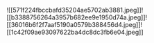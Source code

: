 ![[571f224fbccbafd35204ae5702ab3881.jpeg]]![[b3388756264a3957b682ee9e1950d74a.jpeg]]![[36016b6f2f7aaf5190a0579b388456d4.jpeg]]![[1c42f09ae93097622ba4dc8dc3fb6e04.jpeg]]